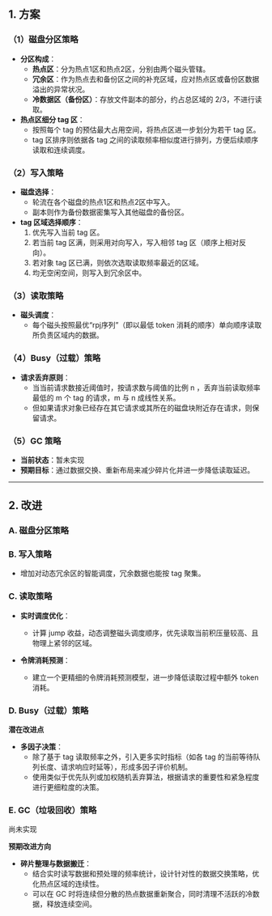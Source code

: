 ## 1. 方案

### （1）磁盘分区策略  
- **分区构成**：  
  - **热点区**：分为热点1区和热点2区，分别由两个磁头管辖。  
  - **冗余区**：作为热点去和备份区之间的补充区域，应对热点区或备份区数据溢出的异常状况。  
  - **冷数据区（备份区）**：存放文件副本的部分，约占总区域的 2/3，不进行读取。  
- **热点区细分 tag 区**：  
  - 按照每个 tag 的预估最大占用空间，将热点区进一步划分为若干 tag 区。  
  - tag 区排序则依据各 tag 之间的读取频率相似度进行排列，方便后续顺序读取和连续调度。

### （2）写入策略  
- **磁盘选择**：  
  - 轮流在各个磁盘的热点1区和热点2区中写入。  
  - 副本则作为备份数据密集写入其他磁盘的备份区。  
- **tag 区域选择顺序**：  
  1. 优先写入当前 tag 区。  
  2. 若当前 tag 区满，则采用对向写入，写入相邻 tag 区（顺序上相对反向）。  
  3. 若对象 tag 区已满，则依次选取读取频率最近的区域。  
  4. 均无空闲空间，则写入到冗余区中。

### （3）读取策略  
- **磁头调度**：  
  - 每个磁头按照最优“rpj序列”（即以最低 token 消耗的顺序）单向顺序读取所负责区域内的数据。
  
### （4）Busy（过载）策略  
- **请求丢弃原则**：  
  - 当当前请求数接近阈值时，按请求数与阈值的比例 n ，丢弃当前读取频率最低的 m 个 tag 的请求，m 与 n 成线性关系。  
  - 但如果请求对象已经存在其它请求或其所在的磁盘块附近存在请求，则保留请求。

### （5）GC 策略  
- **当前状态**：暂未实现  
- **预期目标**：通过数据交换、重新布局来减少碎片化并进一步降低读取延迟。

---

## 2. 改进

### A. 磁盘分区策略



### B. 写入策略

  - 增加对动态冗余区的智能调度，冗余数据也能按 tag 聚集。

### C. 读取策略

- **实时调度优化**：  
  - 计算 jump 收益，动态调整磁头调度顺序，优先读取当前积压量较高、且物理上紧邻的区域。  

- **令牌消耗预测**：  
  - 建立一个更精细的令牌消耗预测模型，进一步降低读取过程中额外 token 消耗。

### D. Busy（过载）策略

**潜在改进点**  
- **多因子决策**：  
  - 除了基于 tag 读取频率之外，引入更多实时指标（如各 tag 的当前等待队列长度、请求响应时延等），形成多因子评价机制。  
  - 使用类似于优先队列或加权随机丢弃算法，根据请求的重要性和紧急程度进行更细粒度的决策。  

### E. GC（垃圾回收）策略

尚未实现

**预期改进方向**  
- **碎片整理与数据搬迁**：  
  - 结合实时读写数据和预处理的频率统计，设计针对性的数据交换策略，优化热点区域的连续性。  
  - 可以在 GC 时将连续但分散的热点数据重新聚合，同时清理不活跃的冷数据，释放连续空间。  
